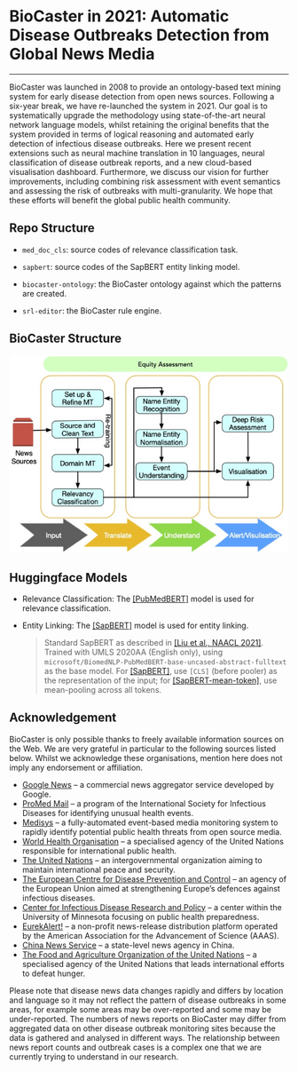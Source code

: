 # BioCaster in 2021: Automatic Disease Outbreaks Detection from Global News Media

---

BioCaster was launched in 2008 to provide an ontology-based text mining system for early
disease detection from open news sources. Following a six-year break, we have re-launched the system
in 2021. Our goal is to systematically upgrade the methodology using state-of-the-art neural network
language models, whilst retaining the original benefits that the system provided in terms of logical
reasoning and automated early detection of infectious disease outbreaks. Here we present recent
extensions such as neural machine translation in 10 languages, neural classification of disease outbreak
reports, and a new cloud-based visualisation dashboard. Furthermore, we discuss our vision for further
improvements, including combining risk assessment with event semantics and assessing the risk of
outbreaks with multi-granularity. We hope that these efforts will benefit the global public health community.



 ## Repo Structure
- `med_doc_cls`: source codes of relevance classification task.

- `sapbert`: source codes of the SapBERT entity linking model.

- `biocaster-ontology`: the BioCaster ontology against which the patterns are created.

- `srl-editor`: the BioCaster rule engine.

  

## BioCaster Structure

![img](./Technical_Overview.jpg)

## Huggingface Models

- Relevance Classification: The [[PubMedBERT]](https://huggingface.co/microsoft/BiomedNLP-PubMedBERT-base-uncased-abstract-fulltext) model is used for relevance classification.

- Entity Linking: The [\[SapBERT\]](https://huggingface.co/cambridgeltl/SapBERT-from-PubMedBERT-fulltext) model is used for entity linking. 

  >  Standard SapBERT as described in [\[Liu et al., NAACL 2021\]](https://www.aclweb.org/anthology/2021.naacl-main.334.pdf). Trained with UMLS 2020AA (English only), using `microsoft/BiomedNLP-PubMedBERT-base-uncased-abstract-fulltext` as the base model. For [\[SapBERT\]](https://huggingface.co/cambridgeltl/SapBERT-from-PubMedBERT-fulltext), use `[CLS]` (before pooler) as the representation of the input; for [\[SapBERT-mean-token\]](https://huggingface.co/cambridgeltl/SapBERT-from-PubMedBERT-fulltext-mean-token), use mean-pooling across all tokens.

## Acknowledgement

BioCaster is only possible thanks to freely available information sources on the Web. We are very grateful in particular to the following sources listed below. Whilst we acknowledge these organisations, mention here does not imply any endorsement or affiliation.

- [Google News](https://news.google.com/) – a commercial news aggregator service developed by Google.
- [ProMed Mail](https://promedmail.org/) – a program of the International Society for Infectious Diseases for identifying unusual health events.
- [Medisys](https://medisys.newsbrief.eu/) – a fully-automated event-based media monitoring system to rapidly identify potential public health threats from open source media.
- [World Health Organisation](https://www.who.int/) – a specialised agency of the United Nations responsible for international public health.
- [The United Nations](https://www.un.org/) – an intergovernmental organization aiming to maintain international peace and security.
- [The European Centre for Disease Prevention and Control](https://www.ecdc.europa.eu/en) – an agency of the European Union aimed at strengthening Europe’s defences against infectious diseases.
- [Center for Infectious Disease Research and Policy](https://www.cidrap.umn.edu/) – a center within the University of Minnesota focusing on public health preparedness.
- [EurekAlert!](https://www.eurekalert.org/) – a non-profit news-release distribution platform operated by the American Association for the Advancement of Science (AAAS).
- [China News Service](https://www.chinanews.com/) – a state-level news agency in China.
- [The Food and Agriculture Organization of the United Nations](http://www.fao.org/home/en/) – a specialised agency of the United Nations that leads international efforts to defeat hunger.

Please note that disease news data changes rapidly and differs by location and language so it may not reflect the pattern of disease outbreaks in some areas, for example some areas may be over-reported and some may be under-reported. The numbers of news reports on BioCaster may differ from aggregated data on other disease outbreak monitoring sites because the data is gathered and analysed in different ways. The relationship between news report counts and outbreak cases is a complex one that we are currently trying to understand in our research.

